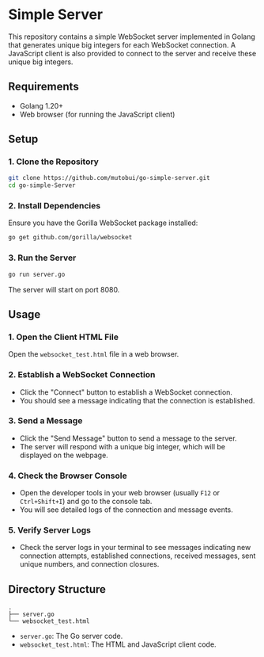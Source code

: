 # Simple Server

This repository contains a simple WebSocket server implemented in Golang that generates unique big integers for each WebSocket connection. A JavaScript client is also provided to connect to the server and receive these unique big integers.

## Requirements

- Golang 1.20+
- Web browser (for running the JavaScript client)

## Setup

### 1. Clone the Repository

```bash
git clone https://github.com/mutobui/go-simple-server.git
cd go-simple-Server
```

### 2. Install Dependencies

Ensure you have the Gorilla WebSocket package installed:

```bash
go get github.com/gorilla/websocket
```

### 3. Run the Server

```bash
go run server.go
```

The server will start on port 8080.

## Usage

### 1. Open the Client HTML File

Open the `websocket_test.html` file in a web browser.

### 2. Establish a WebSocket Connection

- Click the "Connect" button to establish a WebSocket connection.
- You should see a message indicating that the connection is established.

### 3. Send a Message

- Click the "Send Message" button to send a message to the server.
- The server will respond with a unique big integer, which will be displayed on the webpage.

### 4. Check the Browser Console

- Open the developer tools in your web browser (usually `F12` or `Ctrl+Shift+I`) and go to the console tab.
- You will see detailed logs of the connection and message events.

### 5. Verify Server Logs

- Check the server logs in your terminal to see messages indicating new connection attempts, established connections, received messages, sent unique numbers, and connection closures.

## Directory Structure

```plaintext
.
├── server.go
└── websocket_test.html
```

- `server.go`: The Go server code.
- `websocket_test.html`: The HTML and JavaScript client code.
